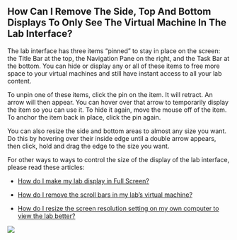 ## How Can I Remove The Side, Top And Bottom Displays To Only See The Virtual Machine In The Lab Interface?

The lab interface has three items “pinned” to stay in place on the screen: the Title Bar at the top, the Navigation Pane on the right, and the Task Bar at the bottom. You can hide or display any or all of these items to free more space to your virtual machines and still have instant access to all your lab content.

To unpin one of these items, click the pin on the item. It will retract. An arrow will then appear. You can hover over that arrow to temporarily display the item so you can use it. To hide it again, move the mouse off of the item. To anchor the item back in place, click the pin again.

You can also resize the side and bottom areas to almost any size you want. Do this by hovering over their inside edge until a double arrow appears, then click, hold and drag the edge to the size you want.

For other ways to ways to control the size of the display of the lab interface, please read these articles:

- [How do I make my lab display in Full Screen?](how-do-i-make-my-lab-display-in-full-screen.md)

- [How do I remove the scroll bars in my lab’s virtual machine?](how-do-i-remove-the-scroll-bars-in-my-labs-virtual-machine.md)

- [How do I resize the screen resolution setting on my own computer to view the lab better?](how-do-i-resize-the-screen-resolution-setting-on-my-own-computer-to-view-the-lab-better.md)

![](../images/hide-display-elements.png)